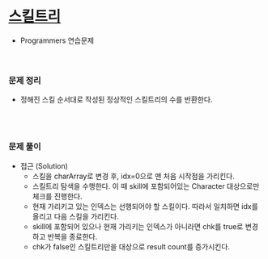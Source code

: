 # [스킬트리](https://programmers.co.kr/learn/courses/30/lessons/49993)
- Programmers 연습문제  
<br><br>

### 문제 정리
- 정해진 스킬 순서대로 작성된 정상적인 스킬트리의 수를 반환한다.

  <br><br>

### 문제 풀이
- 접근 (Solution)
   - 스킬을 charArray로 변경 후, idx=0으로 맨 처음 시작점을 가리킨다.
   - 스킬트리 탐색을 수행한다. 이 때 skill에 포함되어있는 Character 대상으로만 체크를 진행한다.
   - 현재 가리키고 있는 인덱스는 선행되어야 할 스킬이다. 따라서 일치하면 idx를 올리고 다음 스킬을 가리킨다.
   - skill에 포함되어 있으나 현재 가리키는 인덱스가 아니라면 chk를 true로 변경하고 반복을 종료한다.
   - chk가 false인 스킬트리만을 대상으로 result count를 증가시킨다.